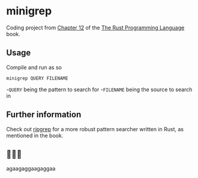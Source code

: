 # minigrep

Coding project from [Chapter 12](https://doc.rust-lang.org/book/ch12-00-an-io-project.html) of the [The Rust Programming Language](https://doc.rust-lang.org/book/) book.

## Usage
Compile and run as so

```console
minigrep QUERY FILENAME
```

-`QUERY` being the pattern to search for
-`FILENAME` being the source to search in

## Further information
Check out [ripgrep](https://github.com/BurntSushi/ripgrep) for a more robust pattern searcher written in Rust, as mentioned in the book. 

## 💸🦀💸
agaagaggaagaggaa
